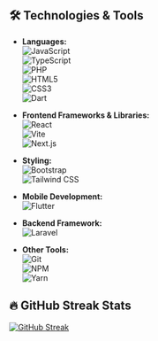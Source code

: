 ## 🛠 Technologies & Tools

- **Languages:**  
  ![JavaScript](https://img.shields.io/badge/-JavaScript-black?style=flat-square&logo=javascript)  
  ![TypeScript](https://img.shields.io/badge/-TypeScript-black?style=flat-square&logo=typescript)  
  ![PHP](https://img.shields.io/badge/-PHP-black?style=flat-square&logo=php)  
  ![HTML5](https://img.shields.io/badge/-HTML5-black?style=flat-square&logo=html5)  
  ![CSS3](https://img.shields.io/badge/-CSS3-black?style=flat-square&logo=css3)  
  ![Dart](https://img.shields.io/badge/-Dart-black?style=flat-square&logo=dart)  

- **Frontend Frameworks & Libraries:**  
  ![React](https://img.shields.io/badge/-React-black?style=flat-square&logo=react)  
  ![Vite](https://img.shields.io/badge/-Vite-black?style=flat-square&logo=Vite)  
  ![Next.js](https://img.shields.io/badge/-Next.js-black?style=flat-square&logo=nextdotjs)  

- **Styling:**  
  ![Bootstrap](https://img.shields.io/badge/-Bootstrap-black?style=flat-square&logo=bootstrap)  
  ![Tailwind CSS](https://img.shields.io/badge/-Tailwind%20CSS-black?style=flat-square&logo=tailwind-css)  

- **Mobile Development:**  
  ![Flutter](https://img.shields.io/badge/-Flutter-black?style=flat-square&logo=flutter)  

- **Backend Framework:**  
  ![Laravel](https://img.shields.io/badge/-Laravel-black?style=flat-square&logo=laravel)  

- **Other Tools:**  
  ![Git](https://img.shields.io/badge/-Git-black?style=flat-square&logo=git)  
  ![NPM](https://img.shields.io/badge/-NPM-black?style=flat-square&logo=npm)  
  ![Yarn](https://img.shields.io/badge/-Yarn-black?style=flat-square&logo=yarn)  


## 🔥 GitHub Streak Stats

[![GitHub Streak](https://streak-stats.demolab.com?user=bagasgmlngr&theme=radical&hide_border=true)](https://git.io/streak-stats)

